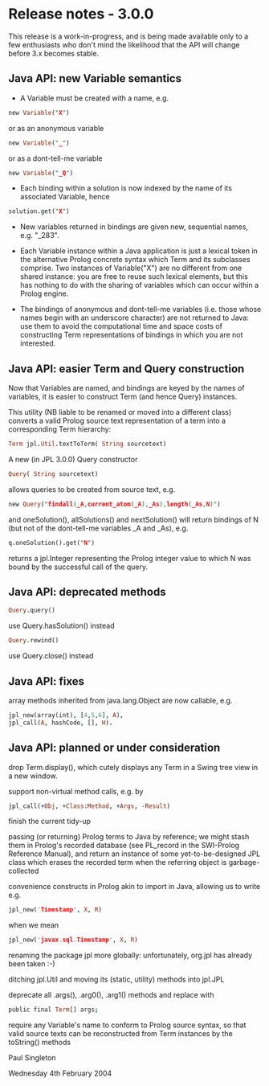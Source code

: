 # Release notes - 3.0.0

This release is a work-in-progress, and is being made available only to a few enthusiasts who don't mind the likelihood that the API will change before 3.x becomes stable.

## Java API: new Variable semantics

* A Variable must be created with a name, e.g.
```prolog
new Variable("X")
```
 or as an anonymous variable
```prolog
new Variable("_")
```
 or as a dont-tell-me variable
```prolog
new Variable("_Q")
```
* Each binding within a solution is now indexed by the name of its associated Variable, hence
```prolog
solution.get("X")
```
* New variables returned in bindings are given new, sequential names, e.g. "_283".
 
* Each Variable instance within a Java application is just a lexical token in the alternative Prolog concrete syntax which Term and its subclasses comprise.  Two instances of Variable("X") are no different from one shared instance: you are free to reuse such lexical elements, but this has nothing to do with the sharing of variables which can occur within a Prolog engine.

* The bindings of anonymous and dont-tell-me variables (i.e. those whose names begin with an underscore character) are not returned to Java: use them to avoid the computational time and space costs of constructing Term representations of bindings in which you are not interested.

## Java API: easier Term and Query construction

Now that Variables are named, and bindings are keyed by the names of variables, it is easier to construct Term (and hence Query) instances.
     
This utility (NB liable to be renamed or moved into a different class) converts a valid Prolog source text representation of a term into a corresponding Term hierarchy:
```prolog
Term jpl.Util.textToTerm( String sourcetext)
```
A new (in JPL 3.0.0) Query constructor
```prolog
Query( String sourcetext)
```
allows queries to be created from source text, e.g.
```prolog
new Query("findall(_A,current_atom(_A),_As),length(_As,N)")
```
and oneSolution(), allSolutions() and nextSolution() will return bindings of N (but not of the dont-tell-me variables _A and _As), e.g.
```prolog
q.oneSolution().get("N")
```
returns a jpl.Integer representing the Prolog integer value to which N was bound by the successful call of the query.

## Java API: deprecated methods
```prolog
Query.query()
```
use Query.hasSolution() instead
```prolog
Query.rewind()
```
use Query.close() instead

## Java API: fixes

array methods inherited from java.lang.Object are now callable, e.g.
```prolog
jpl_new(array(int), [4,5,6], A),
jpl_call(A, hashCode, [], H).
```
## Java API: planned or under consideration

drop Term.display(), which cutely displays any Term in a Swing tree view in a new window.

support non-virtual method calls, e.g. by
```prolog
jpl_call(+Obj, +Class:Method, +Args, -Result)
```
finish the current tidy-up

passing (or returning) Prolog terms to Java by reference; we might stash them in Prolog's recorded database (see PL_record in the SWI-Prolog Reference Manual), and return an instance of some yet-to-be-designed JPL class which erases the recorded term when the referring object is garbage-collected

convenience constructs in Prolog akin to import in Java, allowing us to write e.g.
```prolog
jpl_new('Timestamp', X, R)
```
when we mean
```prolog
jpl_new('javax.sql.Timestamp', X, R)
```
renaming the package jpl more globally: unfortunately, org.jpl has already been taken :-)

ditching jpl.Util and moving its (static, utility) methods into jpl.JPL

deprecate all .args(), .arg0(), .arg1() methods and replace with
```prolog
public final Term[] args;
```
require any Variable's name to conform to Prolog source syntax, so that valid source texts can be reconstructed from Term instances by the toString() methods

Paul Singleton

Wednesday 4th February 2004
